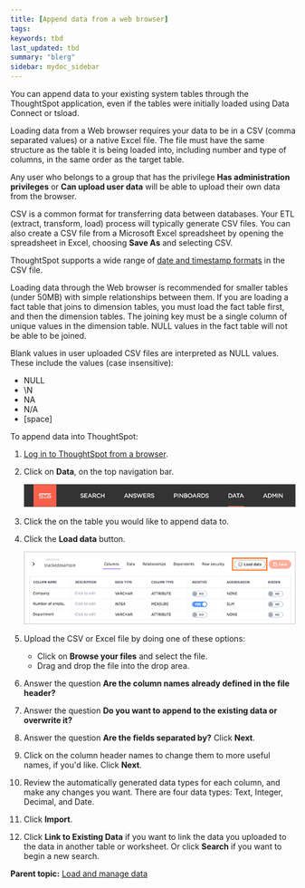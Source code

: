 ```yaml
---
title: [Append data from a web browser]
tags: 
keywords: tbd
last_updated: tbd
summary: "blerg"
sidebar: mydoc_sidebar
---
```

You can append data to your existing system tables through the ThoughtSpot application, even if the tables were initially loaded using Data Connect or tsload.

Loading data from a Web browser requires your data to be in a CSV (comma separated values) or a native Excel file. The file must have the same structure as the table it is being loaded into, including number and type of columns, in the same order as the target table.

Any user who belongs to a group that has the privilege **Has administration privileges** or **Can upload user data** will be able to upload their own data from the browser.

CSV is a common format for transferring data between databases. Your ETL (extract, transform, load) process will typically generate CSV files. You can also create a CSV file from a Microsoft Excel spreadsheet by opening the spreadsheet in Excel, choosing **Save As** and selecting CSV.

ThoughtSpot supports a wide range of [date and timestamp formats](../reference/date_formats_for_loading.html#) in the CSV file.

Loading data through the Web browser is recommended for smaller tables (under 50MB) with simple relationships between them. If you are loading a fact table that joins to dimension tables, you must load the fact table first, and then the dimension tables. The joining key must be a single column of unique values in the dimension table. NULL values in the fact table will not be able to be joined.

Blank values in user uploaded CSV files are interpreted as NULL values. These include the values (case insensitive):

-   NULL
-   \\N
-   NA
-   N/A
-   [space]

To append data into ThoughtSpot:

1.   [Log in to ThoughtSpot from a browser](../setup/accessing.html#).
2.   Click on **Data**, on the top navigation bar.

     ![](../../shared/conrefs/../../images/data_icon.png "Data")

3.   Click the on the table you would like to append data to.
4.   Click the **Load data** button.

     ![](../../images/load_data_icon.png "Load data")

5. Upload the CSV or Excel file by doing one of these options:
    -   Click on **Browse your files** and select the file.
    -   Drag and drop the file into the drop area.
6.   Answer the question **Are the column names already defined in the file header?**
7. Answer the question **Do you want to append to the existing data or overwrite it?**
8. Answer the question **Are the fields separated by?** Click **Next**.
9. Click on the column header names to change them to more useful names, if you'd like. Click **Next**.
10.  Review the automatically generated data types for each column, and make any changes you want. There are four data types: Text, Integer, Decimal, and Date.
11.  Click **Import**.
12.  Click **Link to Existing Data** if you want to link the data you uploaded to the data in another table or worksheet. Or click **Search** if you want to begin a new search.

**Parent topic:** [Load and manage data](../../admin/loading/loading_intro.html)
